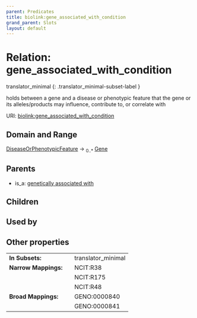 ```yaml
---
parent: Predicates
title: biolink:gene_associated_with_condition
grand_parent: Slots
layout: default
---
```


# Relation: gene_associated_with_condition

translator_minimal
{: .translator_minimal-subset-label }


holds between a gene and a disease or phenotypic feature that the gene or its alleles/products may influence, contribute to, or correlate with

URI: [biolink:gene_associated_with_condition](https://w3id.org/biolink/gene_associated_with_condition)

## Domain and Range

[DiseaseOrPhenotypicFeature](DiseaseOrPhenotypicFeature.md) ->  <sub>0..\*</sub> [Gene](Gene.md)

## Parents

 *  is_a: [genetically associated with](genetically_associated_with.md)

## Children


## Used by


## Other properties

|  |  |  |
| --- | --- | --- |
| **In Subsets:** | | translator_minimal |
| **Narrow Mappings:** | | NCIT:R38 |
|  | | NCIT:R175 |
|  | | NCIT:R48 |
| **Broad Mappings:** | | GENO:0000840 |
|  | | GENO:0000841 |

